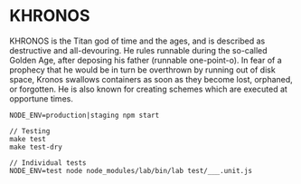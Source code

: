 KHRONOS
=======

KHRONOS is the Titan god of time and the ages, and is described as destructive and all-devouring. 
He rules runnable during the so-called Golden Age, after deposing his father (runnable one-point-o). 
In fear of a prophecy that he would be in turn be overthrown by running out of disk space, Kronos swallows containers as soon as they become lost, orphaned, or forgotten. 
He is also known for creating schemes which are executed at opportune times.

```
NODE_ENV=production|staging npm start

// Testing
make test
make test-dry

// Individual tests
NODE_ENV=test node node_modules/lab/bin/lab test/___.unit.js
```
